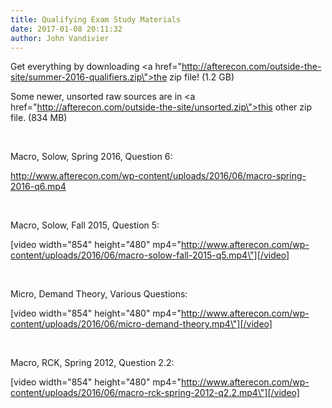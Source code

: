 ```yaml
---
title: Qualifying Exam Study Materials
date: 2017-01-08 20:11:32
author: John Vandivier
---
```




Get everything by downloading <a href=\"http://afterecon.com/outside-the-site/summer-2016-qualifiers.zip\">the zip file</a>! (1.2 GB)

Some newer, unsorted raw sources are in <a href=\"http://afterecon.com/outside-the-site/unsorted.zip\">this other zip file</a>. (834 MB)

&nbsp;

Macro, Solow, Spring 2016, Question 6:

http://www.afterecon.com/wp-content/uploads/2016/06/macro-spring-2016-q6.mp4

&nbsp;

Macro, Solow, Fall 2015, Question 5:

[video width=\"854\" height=\"480\" mp4=\"http://www.afterecon.com/wp-content/uploads/2016/06/macro-solow-fall-2015-q5.mp4\"][/video]

&nbsp;

Micro, Demand Theory, Various Questions:

[video width=\"854\" height=\"480\" mp4=\"http://www.afterecon.com/wp-content/uploads/2016/06/micro-demand-theory.mp4\"][/video]

&nbsp;

Macro, RCK, Spring 2012, Question 2.2:

[video width=\"854\" height=\"480\" mp4=\"http://www.afterecon.com/wp-content/uploads/2016/06/macro-rck-spring-2012-q2.2.mp4\"][/video]

&nbsp;

&nbsp;

&nbsp;

&nbsp;

&nbsp;
